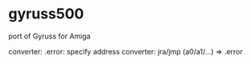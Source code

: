 # gyruss500
port of Gyruss for Amiga


converter: .error: specify address
converter: jra/jmp (a0/a1/...) => .error